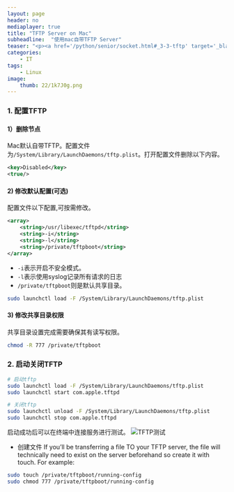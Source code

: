 ```yaml
---
layout: page
header: no
mediaplayer: true
title: "TFTP Server on Mac"
subheadline:  "使用mac自带TFTP Server"
teaser: "<p><a href='/python/senior/socket.html#_3-3-tftp' target='_blank'>TFTP</a>（Trivial File Transfer Protocol,简单文件传输协议）是一个基于UDP协议的简单的、低开销的文件传输协议。使用端口号为69。TFTP常用于小容量存储的服务器，如路由器等。</p>"
categories:
    - IT
tags:
    - Linux
image:
    thumb: 22/1k7J0g.png
---
```


### 1. 配置TFTP
#### 1）删除节点

Mac默认自带TFTP。配置文件为`/System/Library/LaunchDaemons/tftp.plist`。打开配置文件删除以下内容。

```xml
<key>Disabled</key>
<true/>
```

#### 2) 修改默认配置(可选)
配置文件以下配置,可按需修改。
```xml
<array>
    <string>/usr/libexec/tftpd</string>
    <string>-i</string>
    <string>-l</string>
    <string>/private/tftpboot</string>
</array>
```
* `-i`表示开启不安全模式。
* `-l`表示使用syslog记录所有请求的日志
* `/private/tftpboot`则是默认共享目录。



```sh
sudo launchctl load -F /System/Library/LaunchDaemons/tftp.plist
```

#### 3) 修改共享目录权限

共享目录设置完成需要确保其有读写权限。

```sh
chmod -R 777 /private/tftpboot
```

### 2. 启动关闭TFTP
```sh
# 启动tftp
sudo launchctl load -F /System/Library/LaunchDaemons/tftp.plist
sudo launchctl start com.apple.tftpd

# 关闭tftp
sudo launchctl unload -F /System/Library/LaunchDaemons/tftp.plist
sudo launchctl stop com.apple.tftpd
```

启动成功后可以在终端中连接服务进行测试。
![TFTP测试]({{site.urlimg}}22/1k7GnS.jpg)

* 创建文件
If you’ll be transferring a file TO your TFTP server, the file will technically need to exist on the server beforehand so create it with touch. For example:
```sh
sudo touch /private/tftpboot/running-config
sudo chmod 777 /private/tftpboot/running-config
```
